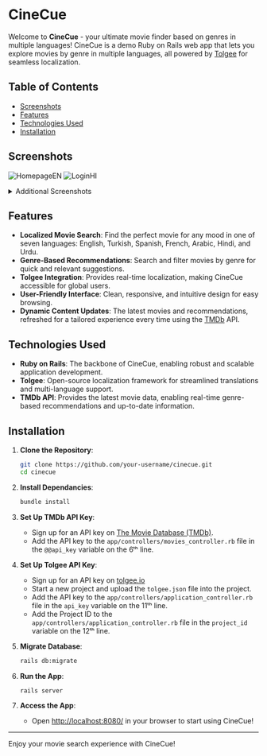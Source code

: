 # CineCue

Welcome to **CineCue** - your ultimate movie finder based on genres in multiple languages! CineCue is a demo Ruby on Rails web app that lets you explore movies by genre in multiple languages, all powered by [Tolgee](https://tolgee.io/) for seamless localization.

## Table of Contents
- [Screenshots](#screenshots)
- [Features](#features)
- [Technologies Used](#technologies-used)
- [Installation](#installation)

## Screenshots
![HomepageEN](path/to/screenshot1.png)
![LoginHI](path/to/screenshot2.png)

<details>
  <summary>Additional Screenshots</summary>

  ![HomepageTR](path/to/screenshot3.png)
  ![PassUR](path/to/screenshot4.png)
  ![SignupFR](path/to/screenshot5.png)

</details>

## Features
- **Localized Movie Search**: Find the perfect movie for any mood in one of seven languages: English, Turkish, Spanish, French, Arabic, Hindi, and Urdu.
- **Genre-Based Recommendations**: Search and filter movies by genre for quick and relevant suggestions.
- **Tolgee Integration**: Provides real-time localization, making CineCue accessible for global users.
- **User-Friendly Interface**: Clean, responsive, and intuitive design for easy browsing.
- **Dynamic Content Updates**: The latest movies and recommendations, refreshed for a tailored experience every time using the [TMDb](https://themoviedb.org/) API.

## Technologies Used
- **Ruby on Rails**: The backbone of CineCue, enabling robust and scalable application development.
- **Tolgee**: Open-source localization framework for streamlined translations and multi-language support.
- **TMDb API**: Provides the latest movie data, enabling real-time genre-based recommendations and up-to-date information.

## Installation
1. **Clone the Repository**:
    ```bash
    git clone https://github.com/your-username/cinecue.git
    cd cinecue
    ```

2. **Install Dependancies**:
    ```bash
    bundle install
    ```

3. **Set Up TMDb API Key**:
    - Sign up for an API key on [The Movie Database (TMDb)](https://themoviedb.org/).
    - Add the API key to the `app/controllers/movies_controller.rb` file in the `@@api_key` variable on the 6ᵗʰ line.

4. **Set Up Tolgee API Key**:
    - Sign up for an API key on [tolgee.io](https://tolgee.io/)
    - Start a new project and upload the `tolgee.json` file into the project.
    - Add the API key to the `app/controllers/application_controller.rb` file in the `api_key` variable on the 11ᵗʰ line.
    - Add the Project ID to the `app/controllers/application_controller.rb` file in the `project_id` variable on the 12ᵗʰ line.

5. **Migrate Database**:
    ```bash
    rails db:migrate
    ```

6. **Run the App**:
    ```bash
    rails server
    ```

7. **Access the App**:
    - Open [http://localhost:8080/](http://localhost:8080/) in your browser to start using CineCue!

---

Enjoy your movie search experience with CineCue!
